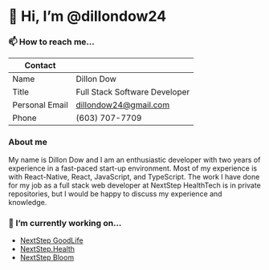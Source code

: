 

# 👋 Hi, I’m @dillondow24

### 📫 How to reach me...
| Contact        |                                                         |
| -------------- | ------------------------------------------------------- | 
| Name           | Dillon Dow                                              | 
| Title          | Full Stack Software Developer                           |
| Personal Email | [dillondow24@gmail.com](mailto:dillondow24@gmail.com)   |
| Phone          | (603) 707-7709                                          |

### About me

My name is Dillon Dow and I am an enthusiastic developer with two years of experience in a fast-paced start-up environment. Most of my experience is with React-Native, React, JavaScript, and TypeScript. The work I have done for my job as a full stack web developer at NextStep HealthTech is in private repositories, but I would be happy to discuss my experience and knowledge.

### 🔭 I’m currently working on...

- [NextStep GoodLife](https://nextstepgoodife.com)
- [NextStep.Health](https://nextstep.health)
- [NextStep Bloom](https://nextstepbloom.com)
